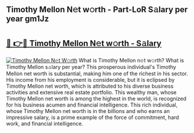 ## Timothy Mellon N𝚎t w𝚘rth - Part-LoR S𝚊lary per year gm1Jz

# <h2><a href="http://gc0k8gg.nevu.top/?p=Timothy+Mellon">🔗 👉🔴 Timothy Mellon N𝚎t w𝚘rth - S𝚊lary</a></h2>

[![Timothy Mellon N𝚎t W𝚘rth](https://i.imgur.com/Oavwk0R.jpeg)](http://gc0k8gg.nevu.top/?p=Timothy+Mellon)
What is Timothy Mellon n𝚎t w𝚘rth? What is Timothy Mellon s𝚊lary per year?
This prosperous individual's Timothy Mellon net worth is substantial, making him one of the richest in his sector. His income from his employment is considerable, but it is eclipsed by Timothy Mellon net worth, which is attributed to his diverse business activities and extensive real estate portfolio. This wealthy man, whose Timothy Mellon net worth is among the highest in the world, is recognized for his business acumen and financial intelligence. This rich individual, whose Timothy Mellon net worth is in the billions and who earns an impressive salary, is a prime example of the force of commitment, hard work, and financial intelligence.
